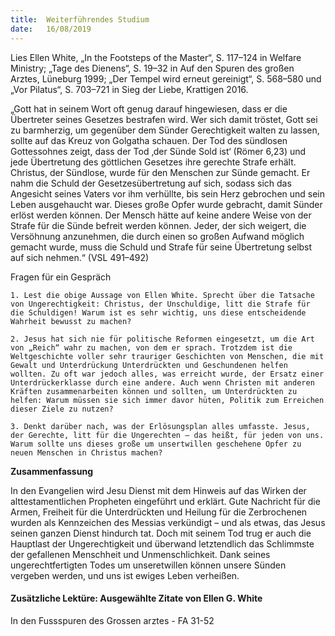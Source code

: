 ```yaml
---
title:  Weiterführendes Studium
date:   16/08/2019
---
```


Lies Ellen White, „In the Footsteps of the Master“, S. 117–124 in Welfare Ministry; „Tage des Dienens“, S. 19–32 in Auf den Spuren des großen Arztes, Lüneburg 1999; „Der Tempel wird erneut gereinigt“, S. 568–580 und „Vor Pilatus“, S. 703–721 in Sieg der Liebe, Krattigen 2016.

„Gott hat in seinem Wort oft genug darauf hingewiesen, dass er die Übertreter seines Gesetzes bestrafen wird. Wer sich damit tröstet, Gott sei zu barmherzig, um gegenüber dem Sünder Gerechtigkeit walten zu lassen, sollte auf das Kreuz von Golgatha schauen. Der Tod des sündlosen Gottessohnes zeigt, dass der Tod ‚der Sünde Sold ist‘ (Römer 6,23) und jede Übertretung des göttlichen Gesetzes ihre gerechte Strafe erhält. Christus, der Sündlose, wurde für den Menschen zur Sünde gemacht. Er nahm die Schuld der Gesetzesübertretung auf sich, sodass sich das Angesicht seines Vaters vor ihm verhüllte, bis sein Herz gebrochen und sein Leben ausgehaucht war. Dieses große Opfer wurde gebracht, damit Sünder erlöst werden können. Der Mensch hätte auf keine andere Weise von der Strafe für die Sünde befreit werden können. Jeder, der sich weigert, die Versöhnung anzunehmen, die durch einen so großen Aufwand möglich gemacht wurde, muss die Schuld und Strafe für seine Übertretung selbst auf sich nehmen.“ (VSL 491–492)

Fragen für ein Gespräch

`1. Lest die obige Aussage von Ellen White. Sprecht über die Tatsache von Ungerechtigkeit: Christus, der Unschuldige, litt die Strafe für die Schuldigen! Warum ist es sehr wichtig, uns diese entscheidende Wahrheit bewusst zu machen?`

`2. Jesus hat sich nie für politische Reformen eingesetzt, um die Art von „Reich“ wahr zu machen, von dem er sprach. Trotzdem ist die Weltgeschichte voller sehr trauriger Geschichten von Menschen, die mit Gewalt und Unterdrückung Unterdrückten und Geschundenen helfen wollten. Zu oft war jedoch alles, was erreicht wurde, der Ersatz einer Unterdrückerklasse durch eine andere. Auch wenn Christen mit anderen Kräften zusammenarbeiten können und sollten, um Unterdrückten zu helfen: Warum müssen sie sich immer davor hüten, Politik zum Erreichen dieser Ziele zu nutzen?`

`3. Denkt darüber nach, was der Erlösungsplan alles umfasste. Jesus, der Gerechte, litt für die Ungerechten – das heißt, für jeden von uns. Warum sollte uns dieses große um unsertwillen geschehene Opfer zu neuen Menschen in Christus machen?`

**Zusammenfassung**

In den Evangelien wird Jesu Dienst mit dem Hinweis auf das Wirken der alttestamentlichen Propheten eingeführt und erklärt. Gute Nachricht für die Armen, Freiheit für die Unterdrückten und Heilung für die Zerbrochenen wurden als Kennzeichen des Messias verkündigt – und als etwas, das Jesus seinen ganzen Dienst hindurch tat. Doch mit seinem Tod trug er auch die Hauptlast der Ungerechtigkeit und überwand letztendlich das Schlimmste der gefallenen Menschheit und Unmenschlichkeit. Dank seines ungerechtfertigten Todes um unseretwillen können unsere Sünden vergeben werden, und uns ist ewiges Leben verheißen.

#### Zusätzliche Lektüre: Ausgewählte Zitate von Ellen G. White

In den Fussspuren des Grossen arztes - FA 31-52
